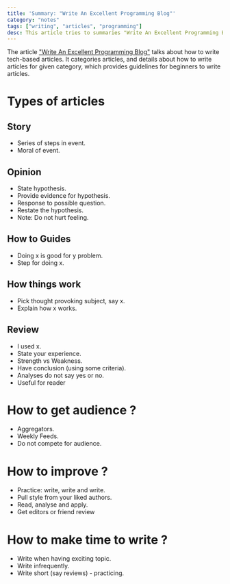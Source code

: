 ```yaml
---
title: 'Summary: "Write An Excellent Programming Blog"'
category: "notes"
tags: ["writing", "articles", "programming"]
desc: This article tries to summaries "Write An Excellent Programming Blog"
---
```


The article ["Write An Excellent Programming Blog"](http://bit.ly/excellent-blog) talks about how to write tech-based articles. It categories articles, and details about how to write articles for given category, which provides guidelines for beginners to write articles.

# Types of articles

## Story

- Series of steps in event.
- Moral of event.

## Opinion

- State hypothesis.
- Provide evidence for hypothesis.
- Response to possible question.
- Restate the hypothesis.
- Note: Do not hurt feeling.

## How to Guides

- Doing x is good for y problem.
- Step for doing x.

## How things work

- Pick thought provoking subject, say x.
- Explain how x works.

## Review

- I used x.
- State your experience.
- Strength vs Weakness.
- Have conclusion (using some criteria).
- Analyses do not say yes or no.
- Useful for reader

# How to get audience ?

- Aggregators.
- Weekly Feeds.
- Do not compete for audience.

# How to improve ?

- Practice: write, write and write.
- Pull style from your liked authors.
- Read, analyse and apply.
- Get editors or friend review

# How to make time to write ?

- Write when having exciting topic.
- Write infrequently.
- Write short (say reviews) - practicing.
